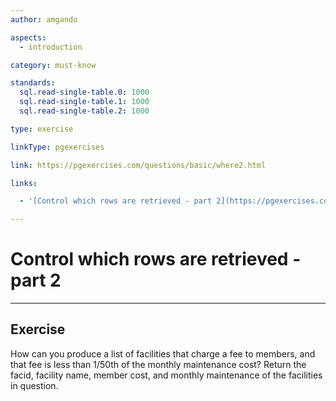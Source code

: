 ```yaml
---
author: amgando

aspects:
  - introduction

category: must-know

standards:
  sql.read-single-table.0: 1000
  sql.read-single-table.1: 1000
  sql.read-single-table.2: 1000

type: exercise

linkType: pgexercises

link: https://pgexercises.com/questions/basic/where2.html

links:

  - '[Control which rows are retrieved - part 2](https://pgexercises.com/questions/basic/where2.html){documentation}'

---
```


# Control which rows are retrieved - part 2

---
## Exercise

How can you produce a list of facilities that charge a fee to members, and that fee is less than 1/50th of the monthly maintenance cost? Return the facid, facility name, member cost, and monthly maintenance of the facilities in question.
